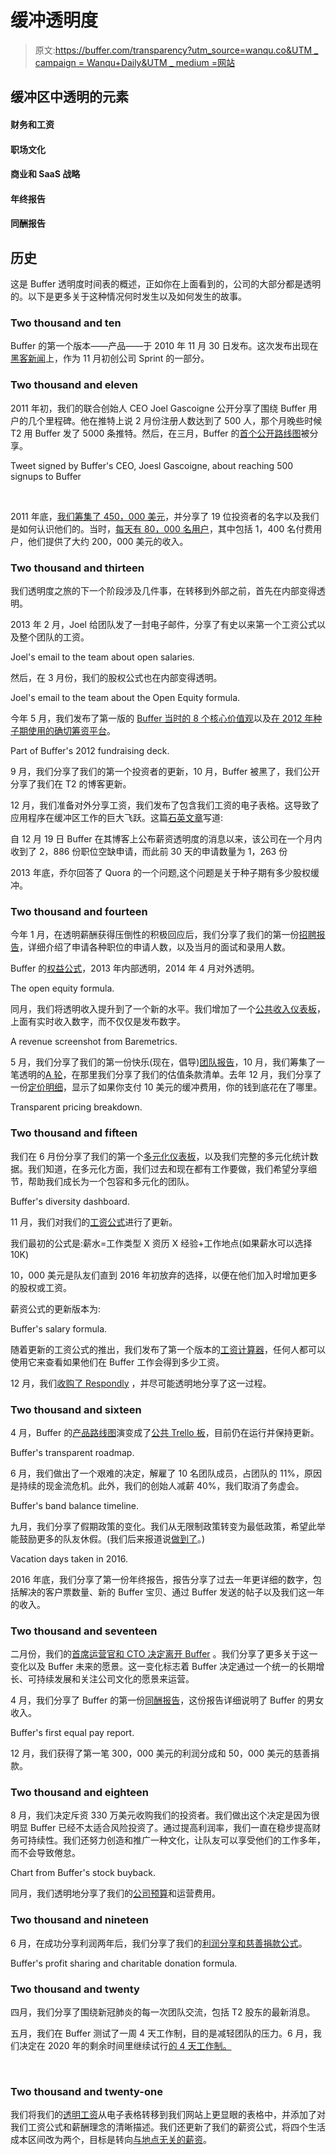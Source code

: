 # 缓冲透明度

> 原文:[https://buffer.com/transparency?utm_source=wanqu.co&UTM _ campaign = Wanqu+Daily&UTM _ medium =网站](https://buffer.com/transparency?utm_source=wanqu.co&utm_campaign=Wanqu+Daily&utm_medium=website)

## 缓冲区中透明的元素

#### 财务和工资

#### 职场文化

#### 商业和 SaaS 战略

#### **年终报告**

#### **同酬报告**

## 历史

这是 Buffer 透明度时间表的概述，正如你在上面看到的，公司的大部分都是透明的。以下是更多关于这种情况何时发生以及如何发生的故事。

### Two thousand and ten

Buffer 的第一个版本——产品——于 2010 年 11 月 30 日发布。这次发布出现在[黑客新闻](https://news.ycombinator.com/item?id=1956119)上，作为 11 月初创公司 Sprint 的一部分。

### Two thousand and eleven

2011 年初，我们的联合创始人 CEO Joel Gascoigne 公开分享了围绕 Buffer 用户的几个里程碑。他在推特上说 2 月份注册人数达到了 500 人，那个月晚些时候 T2 用 Buffer 发了 5000 条推特。然后，在三月，Buffer 的[首个公开路线图](http://j.mp/if8eMK)被分享。



Tweet signed by Buffer's CEO, Joesl Gascoigne, about reaching 500 signups to Buffer



‍

2011 年底，[我们筹集了 450，000 美元](https://buffer.com/resources/the-17-awesome-investors-in-our-400000-seed-round-and-how-we-met-them/)，并分享了 19 位投资者的名字以及我们是如何认识他们的。当时，[每天有 80，000 名用户](https://techcrunch.com/2011/12/20/sharing-scheduler-app-buffer-raises-400000-gets-kicked-out-of-us/)，其中包括 1，400 名付费用户，他们提供了大约 200，000 美元的收入。

### Two thousand and thirteen

我们透明度之旅的下一个阶段涉及几件事，在转移到外部之前，首先在内部变得透明。

2013 年 2 月，Joel 给团队发了一封电子邮件，分享了有史以来第一个工资公式以及整个团队的工资。



Joel's email to the team about open salaries.



然后，在 3 月份，我们的股权公式也在内部变得透明。



Joel's email to the team about the Open Equity formula.



今年 5 月，我们发布了第一版的 [Buffer 当时的 8 个核心价值观](https://www.slideshare.net/Bufferapp/buffer-culture-02)以及[在 2012 年种子期使用的确切筹资平台](https://open.buffer.com/the-slide-deck-we-used-to-raise-half-a-million-dollars/)。



Part of Buffer's 2012 fundraising deck.



9 月，我们分享了我们的第一个投资者的更新，10 月，Buffer 被黑了，我们公开分享了我们在 T2 的博客更新。

12 月，我们准备对外分享工资，我们发布了包含我们工资的电子表格。这导致了应用程序在缓冲区工作的巨大飞跃。这篇[石英文章](https://qz.com/169147/applications-have-doubled-to-the-company-that-discloses-its-salaries/)写道:

自 12 月 19 日 Buffer 在其博客上公布薪资透明度的消息以来，该公司在一个月内收到了 2，886 份职位空缺申请，而此前 30 天的申请数量为 1，263 份

2013 年底，乔尔回答了 Quora 的一个问题,这个问题是关于种子期有多少股权缓冲。

### Two thousand and fourteen

今年 1 月，在透明薪酬获得压倒性的积极回应后，我们分享了我们的第一份[招聘报告](https://open.buffer.com/insights-into-the-hiring-process-at-buffer-in-january-3864-candidates-13-interviews-3-offers-made/)，详细介绍了申请各种职位的申请人数，以及当月的面试和录用人数。

Buffer 的[权益公式](https://open.buffer.com/buffer-open-equity-formula/)，2013 年内部透明，2014 年 4 月对外透明。



The open equity formula.



同月，我们将透明收入提升到了一个新的水平。我们增加了一个[公共收入仪表板](https://open.buffer.com/buffer-public-revenue-dashboard/)，上面有实时收入数字，而不仅仅是发布数字。



A revenue screenshot from Baremetrics.



5 月，我们分享了我们的第一份快乐(现在，倡导)[团队报告](https://open.buffer.com/translating-customer-emails-into-engineering-todos-april-happiness-report/)，10 月，我们筹集了一笔透明的[A 轮](https://open.buffer.com/raising-3-5m-funding-valuation-term-sheet/)，在那里我们分享了我们的估值条款清单。去年 12 月，我们分享了一份[定价明细](https://open.buffer.com/transparent-pricing-buffer/)，显示了如果你支付 10 美元的缓冲费用，你的钱到底花在了哪里。



Transparent pricing breakdown.



### Two thousand and fifteen

我们在 6 月份分享了我们的第一个[多元化仪表板](https://open.buffer.com/diversity-dashboard/)，以及我们完整的多元化统计数据。我们知道，在多元化方面，我们过去和现在都有工作要做，我们希望分享细节，帮助我们成长为一个包容和多元化的团队。



Buffer's diversity dashboard.



11 月，我们对我们的[工资公式](https://open.buffer.com/transparent-salaries/)进行了更新。

我们最初的公式是:薪水=工作类型 X 资历 X 经验+工作地点(如果薪水可以选择 10K)

10，000 美元是队友们直到 2016 年初放弃的选择，以便在他们加入时增加更多的股权或工资。

薪资公式的更新版本为:



Buffer's salary formula.



随着更新的工资公式的推出，我们发布了第一个版本的[工资计算器](https://buffer.com/salary-calculator/)，任何人都可以使用它来查看如果他们在 Buffer 工作会得到多少工资。

12 月，我们[收购了 Respondly](https://open.buffer.com/buffer-acquires-respondly/) ，并尽可能透明地分享了这一过程。

### Two thousand and sixteen

4 月，Buffer 的[产品路线图](https://open.buffer.com/transparent-product-roadmap/)演变成了[公共 Trello 板](https://trello.com/b/PDIV7XW3/buffer-transparent-product-roadmap)，目前仍在运行并保持更新。



Buffer's transparent roadmap.



6 月，我们做出了一个艰难的决定，解雇了 10 名团队成员，占团队的 11%，原因是持续的现金流危机。此外，我们的创始人减薪 40%，我们取消了务虚会。



Buffer's band balance timeline.



九月，我们分享了假期政策的变化。我们从无限制政策转变为最低政策，希望此举能鼓励更多的队友休假。(我们后来报道说[做到了](https://open.buffer.com/employees-take-vacation/)。)



Vacation days taken in 2016\.



2016 年底，我们分享了第一份年终报告，报告分享了过去一年更详细的数字，包括解决的客户票数量、新的 Buffer 宝贝、通过 Buffer 发送的帖子以及我们这一年的收入。

### Two thousand and seventeen

二月份，我们的[首席运营官和 CTO 决定离开 Buffer](https://open.buffer.com/change-at-buffer/) 。我们分享了更多关于这一变化以及 Buffer 未来的愿景。这一变化标志着 Buffer 决定通过一个统一的长期增长、可持续发展和关注公司文化的愿景来运营。

4 月，我们分享了 Buffer 的第一份[同酬报告](https://open.buffer.com/equal-pay/)，这份报告详细说明了 Buffer 的男女收入。



Buffer's first equal pay report.



12 月，我们获得了第一笔 300，000 美元的利润分成和 50，000 美元的慈善捐款。

### Two thousand and eighteen

8 月，我们决定斥资 330 万美元收购我们的投资者。我们做出这个决定是因为很明显 Buffer 已经不太适合风险投资了。通过提高利润率，我们一直在稳步提高财务可持续性。我们还努力创造和推广一种文化，让队友可以享受他们的工作多年，而不会导致倦怠。



Chart from Buffer's stock buyback.



同月，我们透明地分享了我们的[公司预算](https://open.buffer.com/transparent-budget/)和运营费用。

### Two thousand and nineteen

6 月，在成功分享利润两年后，我们分享了我们的[利润分享和慈善捐款公式](https://open.buffer.com/profit-sharing/)。



Buffer's profit sharing and charitable donation formula.



### Two thousand and twenty

四月，我们分享了围绕新冠肺炎的每一次团队交流，包括 T2 股东的最新消息。

五月，我们在 Buffer 测试了一周 4 天工作制，目的是减轻团队的压力。6 月，我们决定在 2020 年的剩余时间里继续试行[的 4 天工作制。](https://open.buffer.com/4-day-workweek-2020/)

‍

### Two thousand and twenty-one

我们将我们的[透明工资](https://buffer.com/salaries)从电子表格转移到我们网站上更显眼的表格中，并添加了对我们工资公式和薪酬理念的清晰描述。我们还更新了我们的薪资公式，将四个生活成本区间改为两个，目标是转向[与地点无关的薪资](https://buffer.com/resources/location-independent-salaries/)。

‍